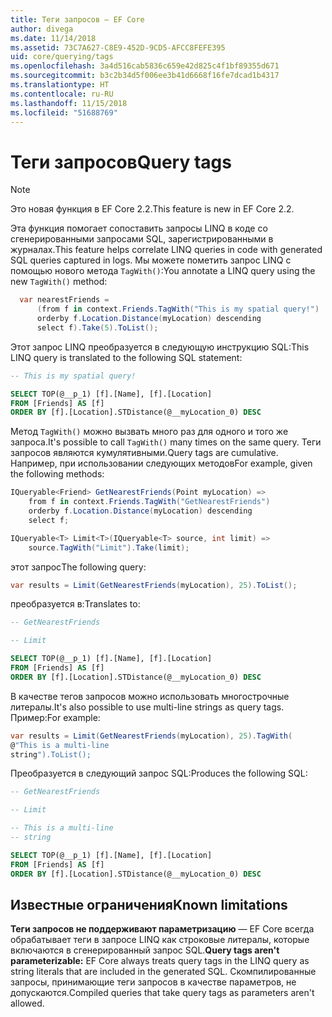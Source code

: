 ```yaml
---
title: Теги запросов — EF Core
author: divega
ms.date: 11/14/2018
ms.assetid: 73C7A627-C8E9-452D-9CD5-AFCC8FEFE395
uid: core/querying/tags
ms.openlocfilehash: 3a4d516cab5836c659e42d825c4f1bf89355d671
ms.sourcegitcommit: b3c2b34d5f006ee3b41d6668f16fe7dcad1b4317
ms.translationtype: HT
ms.contentlocale: ru-RU
ms.lasthandoff: 11/15/2018
ms.locfileid: "51688769"
---
```

# <a name="query-tags"></a><span data-ttu-id="2732b-102">Теги запросов</span><span class="sxs-lookup"><span data-stu-id="2732b-102">Query tags</span></span>
> [!NOTE]
> <span data-ttu-id="2732b-103">Это новая функция в EF Core 2.2.</span><span class="sxs-lookup"><span data-stu-id="2732b-103">This feature is new in EF Core 2.2.</span></span>

<span data-ttu-id="2732b-104">Эта функция помогает сопоставить запросы LINQ в коде со сгенерированными запросами SQL, зарегистрированными в журналах.</span><span class="sxs-lookup"><span data-stu-id="2732b-104">This feature helps correlate LINQ queries in code with generated SQL queries captured in logs.</span></span>
<span data-ttu-id="2732b-105">Мы можете пометить запрос LINQ с помощью нового метода `TagWith()`:</span><span class="sxs-lookup"><span data-stu-id="2732b-105">You annotate a LINQ query using the new `TagWith()` method:</span></span> 

``` csharp
  var nearestFriends =
      (from f in context.Friends.TagWith("This is my spatial query!")
      orderby f.Location.Distance(myLocation) descending
      select f).Take(5).ToList();
```

<span data-ttu-id="2732b-106">Этот запрос LINQ преобразуется в следующую инструкцию SQL:</span><span class="sxs-lookup"><span data-stu-id="2732b-106">This LINQ query is translated to the following SQL statement:</span></span>

``` sql
-- This is my spatial query!

SELECT TOP(@__p_1) [f].[Name], [f].[Location]
FROM [Friends] AS [f]
ORDER BY [f].[Location].STDistance(@__myLocation_0) DESC
```

<span data-ttu-id="2732b-107">Метод `TagWith()` можно вызвать много раз для одного и того же запроса.</span><span class="sxs-lookup"><span data-stu-id="2732b-107">It's possible to call `TagWith()` many times on the same query.</span></span>
<span data-ttu-id="2732b-108">Теги запросов являются кумулятивными.</span><span class="sxs-lookup"><span data-stu-id="2732b-108">Query tags are cumulative.</span></span>
<span data-ttu-id="2732b-109">Например, при использовании следующих методов</span><span class="sxs-lookup"><span data-stu-id="2732b-109">For example, given the following methods:</span></span>

``` csharp
IQueryable<Friend> GetNearestFriends(Point myLocation) =>
    from f in context.Friends.TagWith("GetNearestFriends")
    orderby f.Location.Distance(myLocation) descending
    select f;

IQueryable<T> Limit<T>(IQueryable<T> source, int limit) =>
    source.TagWith("Limit").Take(limit);
```

<span data-ttu-id="2732b-110">этот запрос</span><span class="sxs-lookup"><span data-stu-id="2732b-110">The following query:</span></span>   

``` csharp
var results = Limit(GetNearestFriends(myLocation), 25).ToList();
```

<span data-ttu-id="2732b-111">преобразуется в:</span><span class="sxs-lookup"><span data-stu-id="2732b-111">Translates to:</span></span>

``` sql
-- GetNearestFriends

-- Limit

SELECT TOP(@__p_1) [f].[Name], [f].[Location]
FROM [Friends] AS [f]
ORDER BY [f].[Location].STDistance(@__myLocation_0) DESC
```

<span data-ttu-id="2732b-112">В качестве тегов запросов можно использовать многострочные литералы.</span><span class="sxs-lookup"><span data-stu-id="2732b-112">It's also possible to use multi-line strings as query tags.</span></span>
<span data-ttu-id="2732b-113">Пример:</span><span class="sxs-lookup"><span data-stu-id="2732b-113">For example:</span></span>

``` csharp
var results = Limit(GetNearestFriends(myLocation), 25).TagWith(
@"This is a multi-line
string").ToList();
```

<span data-ttu-id="2732b-114">Преобразуется в следующий запрос SQL:</span><span class="sxs-lookup"><span data-stu-id="2732b-114">Produces the following SQL:</span></span>

``` sql
-- GetNearestFriends

-- Limit

-- This is a multi-line
-- string

SELECT TOP(@__p_1) [f].[Name], [f].[Location]
FROM [Friends] AS [f]
ORDER BY [f].[Location].STDistance(@__myLocation_0) DESC
```

## <a name="known-limitations"></a><span data-ttu-id="2732b-115">Известные ограничения</span><span class="sxs-lookup"><span data-stu-id="2732b-115">Known limitations</span></span>
<span data-ttu-id="2732b-116">**Теги запросов не поддерживают параметризацию** — EF Core всегда обрабатывает теги в запросе LINQ как строковые литералы, которые включаются в сгенерированный запрос SQL.</span><span class="sxs-lookup"><span data-stu-id="2732b-116">**Query tags aren't parameterizable:** EF Core always treats query tags in the LINQ query as string literals that are included in the generated SQL.</span></span>
<span data-ttu-id="2732b-117">Скомпилированные запросы, принимающие теги запросов в качестве параметров, не допускаются.</span><span class="sxs-lookup"><span data-stu-id="2732b-117">Compiled queries that take query tags as parameters aren't allowed.</span></span>